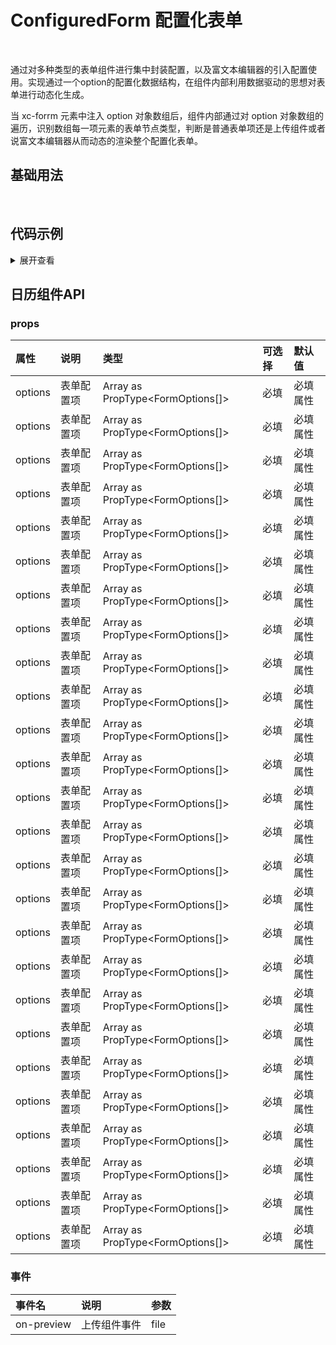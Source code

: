 # ConfiguredForm 配置化表单
<br/>
<p>通过对多种类型的表单组件进行集中封装配置，以及富文本编辑器的引入配置使用。实现通过一个option的配置化数据结构，在组件内部利用数据驱动的思想对表单进行动态化生成。</p>
<p>当 xc-forrm 元素中注入 option 对象数组后，组件内部通过对 option 对象数组的遍历，识别数组每一项元素的表单节点类型，判断是普通表单项还是上传组件或者说富文本编辑器从而动态的渲染整个配置化表单。</p>

## 基础用法
<br>

  <div>
    <xc-form
      ref="form"
      label-width="100px"
      :options="options"
      @on-change="handleChange"
      @before-upload="handleBeforeUpload"
      @on-preview="handlePreview"
      @on-remove="handleRemove"
      @before-remove="beforeRemove"
      @on-success="handleSuccess"
      @on-exceed="handleExceed"
    >
      <template #uploadArea>
        <el-button size="small" type="primary">Click to upload</el-button>
      </template>
      <template #uploadTip>
        <div style="color: #ccc;font-size: 12px;">jpg/png files with a size less than 500kb</div>
      </template>
      <template #action="scope">
        <el-button type="primary" @click="submitForm(scope)">提交</el-button>
        <el-button @click="resetForm">重置</el-button>
      </template>
    </xc-form>
  </div>

<script  setup>
import { ElMessage, ElMessageBox } from 'element-plus'
import { ref } from 'vue'

let options = [
  {
    type: 'input',
    value: '',
    label: '用户名',
    prop: 'username',
    placeholder: '请输入用户名',
    rules: [
      {
        required: true,
        message: '用户名不能为空',
        trigger: 'blur'
      },
      {
        min: 2,
        max: 6,
        message: '用户名在2-6位之间',
        trigger: 'blur'
      }
    ],
    attrs: {
      clearable: true
    }
  },
  {
    type: 'input',
    value: '',
    label: '密码',
    prop: 'password',
    placeholder: '请输入密码',
    rules: [
      {
        required: true,
        message: '密码不能为空',
        trigger: 'blur'
      },
      {
        min: 6,
        max: 15,
        message: '密码在6-15位之间',
        trigger: 'blur'
      }
    ],
    attrs: {
      showPassword: true,
      clearable: true
    }
  },
  {
    type: 'select',
    value: '',
    placeholder: '请选择职位',
    prop: 'role',
    label: '职位',
    attrs: {
      style: {
        width: '100%'
      },
    },
    rules: [
      {
        required: true,
        message: '职位不能为空',
        trigger: 'change'
      }
    ],
    children: [
      {
        type: 'option',
        label: '经理',
        value: '1'
      },
      {
        type: 'option',
        label: '主管',
        value: '2'
      },
      {
        type: 'option',
        label: '员工',
        value: '3'
      }
    ]
  },
  {
    type: 'checkbox-group',
    value: [],
    prop: 'like',
    label: '爱好',
    rules: [
      {
        required: true,
        message: '爱好不能为空',
        trigger: 'change'
      }
    ],
    children: [
      {
        type: 'checkbox',
        label: '足球',
        value: '1'
      },
      {
        type: 'checkbox',
        label: '篮球',
        value: '2'
      },
      {
        type: 'checkbox',
        label: '排球',
        value: '3'
      }
    ]
  },
  {
    type: 'radio-group',
    value: '',
    prop: 'gender',
    label: '性别',
    rules: [
      {
        required: true,
        message: '性别不能为空',
        trigger: 'change'
      }
    ],
    children: [
      {
        type: 'radio',
        label: '男',
        value: 'male'
      },
      {
        type: 'radio',
        label: '女',
        value: 'female'
      },
      {
        type: 'radio',
        label: '保密',
        value: 'not'
      }
    ]
  },
  {
    type: 'upload',
    label: '上传',
    prop: 'pic',
    uploadAttrs: {
      action: 'https://jsonplaceholder.typicode.com/posts/',
      multiple: true,
      limit: 3
    },
    rules: [
      {
        required: true,
        message: '图片不能为空',
        trigger: 'blur'
      }
    ],
  },
  {
    type: 'editor',
    value: '123',
    prop: 'desc',
    label: '描述',
    placeholder: '请输入描述',
    rules: [
      {
        required: true,
        message: '描述不能为空',
        trigger: 'blur'
      }
    ]
  }
]
let form = ref()

let submitForm = (scope) => {
  // 判空
  scope.form.validate((valid) => {
    if (valid) {
      console.log(scope.model)
      ElMessage.success('提交成功')
    } else {
      ElMessage.error('表单填写有误,请检查')
    }
  })
}
// 重置表单
let resetForm = () => {
  form.value.resetFields()
}

// 获取表单数据
let getFormData = () =>{
  return form.value.getFormData()
}

let handleRemove = (file, fileList) => {
  console.log('handleRemove')
  console.log(file, fileList)
}
let handlePreview = (file) => {
  console.log('handlePreview')
  console.log(file)
}
let beforeRemove = (val) => {
  console.log('beforeRemove')
  return ElMessageBox.confirm(`Cancel the transfert of ${val.file.name} ?`)
}
let handleExceed = (val) => {
  console.log('handleExceed', val)
  ElMessage.warning(
    `The limit is 3, you selected ${val.files.length
    } files this time, add up to ${val.files.length + val.fileList.length} totally`
  )
}
let handleSuccess = (val) => {
  console.log('success')
  console.log(val)
}
let handleChange = (val) => {
  console.log('change')
  console.log(val)
}
let handleBeforeUpload = (val) => {
  console.log('handleBeforeUpload')
  console.log(val)
}
</script>

## 代码示例
<details>
<summary>展开查看</summary>

``` html
  <div>
    <xc-form
      ref="form"
      label-width="100px"
      :options="options"
      @on-change="handleChange"
      @before-upload="handleBeforeUpload"
      @on-preview="handlePreview"
      @on-remove="handleRemove"
      @before-remove="beforeRemove"
      @on-success="handleSuccess"
      @on-exceed="handleExceed"
    >
      <template #uploadArea>
        <el-button size="small" type="primary">Click to upload</el-button>
      </template>
      <template #uploadTip>
        <div style="color: #ccc;font-size: 12px;">jpg/png files with a size less than 500kb</div>
      </template>
      <template #action="scope">
        <el-button type="primary" @click="submitForm(scope)">提交</el-button>
        <el-button @click="resetForm">重置</el-button>
      </template>
    </xc-form>
  </div>
```
``` js
import { ElMessage, ElMessageBox } from 'element-plus'
import { ref } from 'vue'
let options = [
  {
    type: 'input',
    value: '',
    label: '用户名',
    prop: 'username',
    placeholder: '请输入用户名',
    rules: [
      {
        required: true,
        message: '用户名不能为空',
        trigger: 'blur'
      },
      {
        min: 2,
        max: 6,
        message: '用户名在2-6位之间',
        trigger: 'blur'
      }
    ],
    attrs: {
      clearable: true
    }
  },
  {
    type: 'input',
    value: '',
    label: '密码',
    prop: 'password',
    placeholder: '请输入密码',
    rules: [
      {
        required: true,
        message: '密码不能为空',
        trigger: 'blur'
      },
      {
        min: 6,
        max: 15,
        message: '密码在6-15位之间',
        trigger: 'blur'
      }
    ],
    attrs: {
      showPassword: true,
      clearable: true
    }
  },
  {
    type: 'select',
    value: '',
    placeholder: '请选择职位',
    prop: 'role',
    label: '职位',
    attrs: {
      style: {
        width: '100%'
      },
    },
    rules: [
      {
        required: true,
        message: '职位不能为空',
        trigger: 'change'
      }
    ],
    children: [
      {
        type: 'option',
        label: '经理',
        value: '1'
      },
      {
        type: 'option',
        label: '主管',
        value: '2'
      },
      {
        type: 'option',
        label: '员工',
        value: '3'
      }
    ]
  },
  {
    type: 'checkbox-group',
    value: [],
    prop: 'like',
    label: '爱好',
    rules: [
      {
        required: true,
        message: '爱好不能为空',
        trigger: 'change'
      }
    ],
    children: [
      {
        type: 'checkbox',
        label: '足球',
        value: '1'
      },
      {
        type: 'checkbox',
        label: '篮球',
        value: '2'
      },
      {
        type: 'checkbox',
        label: '排球',
        value: '3'
      }
    ]
  },
  {
    type: 'radio-group',
    value: '',
    prop: 'gender',
    label: '性别',
    rules: [
      {
        required: true,
        message: '性别不能为空',
        trigger: 'change'
      }
    ],
    children: [
      {
        type: 'radio',
        label: '男',
        value: 'male'
      },
      {
        type: 'radio',
        label: '女',
        value: 'female'
      },
      {
        type: 'radio',
        label: '保密',
        value: 'not'
      }
    ]
  },
  {
    type: 'upload',
    label: '上传',
    prop: 'pic',
    uploadAttrs: {
      action: 'https://jsonplaceholder.typicode.com/posts/',
      multiple: true,
      limit: 3
    },
    rules: [
      {
        required: true,
        message: '图片不能为空',
        trigger: 'blur'
      }
    ],
  },
  {
    type: 'editor',
    value: '123',
    prop: 'desc',
    label: '描述',
    placeholder: '请输入描述',
    rules: [
      {
        required: true,
        message: '描述不能为空',
        trigger: 'blur'
      }
    ]
  }
]
let form = ref()

let submitForm = (scope) => {
  // 判空
  scope.form.validate((valid) => {
    if (valid) {
      console.log(scope.model)
      ElMessage.success('提交成功')
    } else {
      ElMessage.error('表单填写有误,请检查')
    }
  })
}
// 重置表单
let resetForm = () => {
  form.value.resetFields()
}

// 获取表单数据
let getFormData = () =>{
  return form.value.getFormData()
}

let handleRemove = (file, fileList) => {
  console.log('handleRemove')
  console.log(file, fileList)
}
let handlePreview = (file) => {
  console.log('handlePreview')
  console.log(file)
}
let beforeRemove = (val) => {
  console.log('beforeRemove')
  return ElMessageBox.confirm(`Cancel the transfert of ${val.file.name} ?`)
}
let handleExceed = (val) => {
  console.log('handleExceed', val)
  ElMessage.warning(
    `The limit is 3, you selected ${val.files.length
    } files this time, add up to ${val.files.length + val.fileList.length} totally`
  )
}
let handleSuccess = (val) => {
  console.log('success')
  console.log(val)
}
let handleChange = (val) => {
  console.log('change')
  console.log(val)
}
let handleBeforeUpload = (val) => {
  console.log('handleBeforeUpload')
  console.log(val)
}
</script>

```

</details>



## 日历组件API

### props

| 属性 | 说明 | 类型 | 可选择 | 默认值 |
| :-------------  | :-------------  | :------------- | :-------------  | :---------- |
| options	        |表单配置项 | Array as PropType<FormOptions[]>	 | 必填 | 必填属性 | 
| options	        |表单配置项 | Array as PropType<FormOptions[]>	 | 必填 | 必填属性 | 
| options	        |表单配置项 | Array as PropType<FormOptions[]>	 | 必填 | 必填属性 | 
| options	        |表单配置项 | Array as PropType<FormOptions[]>	 | 必填 | 必填属性 | 
| options	        |表单配置项 | Array as PropType<FormOptions[]>	 | 必填 | 必填属性 | 
| options	        |表单配置项 | Array as PropType<FormOptions[]>	 | 必填 | 必填属性 | 
| options	        |表单配置项 | Array as PropType<FormOptions[]>	 | 必填 | 必填属性 | 
| options	        |表单配置项 | Array as PropType<FormOptions[]>	 | 必填 | 必填属性 | 
| options	        |表单配置项 | Array as PropType<FormOptions[]>	 | 必填 | 必填属性 | 
| options	        |表单配置项 | Array as PropType<FormOptions[]>	 | 必填 | 必填属性 | 
| options	        |表单配置项 | Array as PropType<FormOptions[]>	 | 必填 | 必填属性 | 
| options	        |表单配置项 | Array as PropType<FormOptions[]>	 | 必填 | 必填属性 | 
| options	        |表单配置项 | Array as PropType<FormOptions[]>	 | 必填 | 必填属性 | 
| options	        |表单配置项 | Array as PropType<FormOptions[]>	 | 必填 | 必填属性 | 
| options	        |表单配置项 | Array as PropType<FormOptions[]>	 | 必填 | 必填属性 | 
| options	        |表单配置项 | Array as PropType<FormOptions[]>	 | 必填 | 必填属性 | 
| options	        |表单配置项 | Array as PropType<FormOptions[]>	 | 必填 | 必填属性 | 
| options	        |表单配置项 | Array as PropType<FormOptions[]>	 | 必填 | 必填属性 | 
| options	        |表单配置项 | Array as PropType<FormOptions[]>	 | 必填 | 必填属性 | 
| options	        |表单配置项 | Array as PropType<FormOptions[]>	 | 必填 | 必填属性 | 
| options	        |表单配置项 | Array as PropType<FormOptions[]>	 | 必填 | 必填属性 | 
| options	        |表单配置项 | Array as PropType<FormOptions[]>	 | 必填 | 必填属性 | 
| options	        |表单配置项 | Array as PropType<FormOptions[]>	 | 必填 | 必填属性 | 
| options	        |表单配置项 | Array as PropType<FormOptions[]>	 | 必填 | 必填属性 | 
| options	        |表单配置项 | Array as PropType<FormOptions[]>	 | 必填 | 必填属性 | 
| options	        |表单配置项 | Array as PropType<FormOptions[]>	 | 必填 | 必填属性 | 



### 事件


| 事件名 | 说明 | 参数 |
| :-------------  | :-------------  | :------------- |
| on-preview	  | 上传组件事件 | file |




